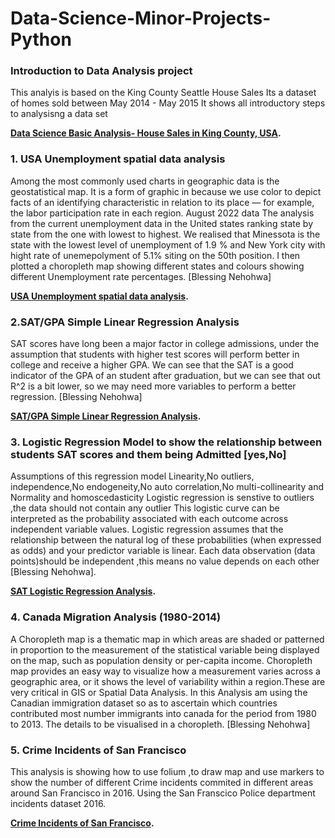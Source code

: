 # Data-Science-Minor-Projects-Python

### Introduction to Data Analysis project
This analyis is based on the King County Seattle House Sales Its a dataset of homes sold between May 2014 - May 2015
It shows all introductory steps to analysisng a data set 

**[Data Science Basic Analysis- House Sales in King County, USA](https://github.com/BlessingNehohwa/Data-Science-Minor-Projects-Python/blob/main/Data%20Science%20Basic%20Analysis-%20House%20Sales%20in%20King%20County%2C%20USA.ipynb
).**




### 1. USA Unemployment spatial data analysis
Among the most commonly used charts in geographic data is the geostatistical map. It is a form of graphic in because we use color to depict facts of an identifying characteristic in relation to its place — for example, the labor participation rate in each region.
August 2022 data
The analysis from the current unemployment data in the United states ranking state by state from the one with lowest to highest.
We realised that Minessota is the state with the lowest level of unemployment of 1.9 % and New York city with hight rate of unemepolyment of 5.1% siting on the 50th position.
I then plotted a choropleth map showing different states and colours showing different Unemployment rate percentages. [Blessing Nehohwa]

**[USA Unemployment spatial data analysis](https://github.com/BlessingNehohwa/Data-Science-Minor-Projects-Python/blob/main/USA%20Unemployment%20Spatial%20Data%20Analysis.ipynb
).**


### 2.SAT/GPA Simple Linear Regression Analysis
SAT scores have long been a major factor in college admissions, under the assumption that students with higher test scores will perform better in college and receive a higher GPA. We can see that the SAT is a good indicator of the GPA of an student after graduation, but we can see that out R^2 is a bit lower, so we may need more variables to perform a better regression. [Blessing Nehohwa]

**[SAT/GPA Simple Linear Regression Analysis](
https://github.com/BlessingNehohwa/Data-Science-Minor-Projects-Python/blob/main/Regression%20analysis.ipynb
).**



### 3. Logistic Regression Model to show the relationship between students SAT scores and them being Admitted [yes,No]
Assumptions of this regression model Linearity,No outliers, independence,No endogeneity,No auto correlation,No multi-collinearity and Normality and homoscedasticity Logistic regression is senstive to outliers ,the data should not contain any outlier This logistic curve can be interpreted as the probability associated with each outcome across independent variable values. Logistic regression assumes that the relationship between the natural log of these probabilities (when expressed as odds) and your predictor variable is linear. Each data observation (data points)should be independent ,this means no value depends on each other [Blessing Nehohwa].

**[SAT Logistic Regression Analysis](https://github.com/BlessingNehohwa/Data-Science-Minor-Projects-Python/blob/main/Logistic%20Regression%20Model-Blessing.ipynb
).**

### 4. Canada Migration Analysis (1980-2014)
A Choropleth map is a thematic map in which areas are shaded or patterned in proportion to the measurement of the statistical variable being displayed on the map, such as population density or per-capita income. Choropleth map provides an easy way to visualize how a measurement varies across a geographic area, or it shows the level of variability within a region.These are very critical in GIS or Spatial Data Analysis. In this Analysis am using the Canadian immigration dataset so as to ascertain which countries contributed most number immigrants into canada for the period from 1980 to 2013. The details to be visualised in a choropleth. [Blessing Nehohwa]


### 5. Crime Incidents of San Francisco

This analysis is showing how to use folium ,to draw map and use markers to show the number of different Crime incidents commited in different areas around San Francisco in 2016. Using the San Franscico Police department incidents dataset 2016.

**[Crime Incidents of San Francisco](https://nbviewer.org/github/BlessingNehohwa/Data-Science-Minor-Projects-Python/blob/main/Crime%20Incidents%20of%20San%20Francisco%20Map%20with%20markers.ipynb).**
